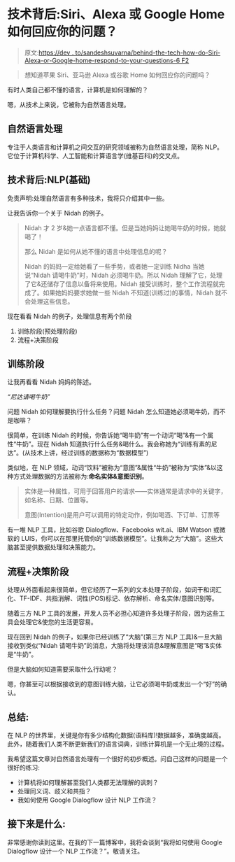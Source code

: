 # 技术背后:Siri、Alexa 或 Google Home 如何回应你的问题？

> 原文:[https://dev . to/sandeshsuvarna/behind-the-tech-how-do-Siri-Alexa-or-Google-home-respond-to-your-questions-6 F2](https://dev.to/sandeshsuvarna/behind-the-tech-how-does-siri-alexa-or-google-home-respond-to-your-questions-6f2)

> 想知道苹果 Siri、亚马逊 Alexa 或谷歌 Home 如何回应你的问题吗？

有时人类自己都不懂的语言，计算机是如何理解的？

嗯，从技术上来说，它被称为自然语言处理。

## [](#natural-language-processing-nlp)自然语言处理

专注于人类语言和计算机之间交互的研究领域被称为自然语言处理，简称 NLP。它位于计算机科学、人工智能和计算语言学(维基百科)的交叉点。

## [](#behind-the-tech-nlp-basics)技术背后:NLP(基础)

免责声明:处理自然语言有多种技术，我将只介绍其中一些。

让我告诉你一个关于 Nidah 的例子。

> Nidah 才 2 岁&她一点语言都不懂。但是当她妈妈让她喝牛奶的时候，她就喝了！
> 
> 那么 Nidah 是如何从她不懂的语言中处理信息的呢？
> 
> Nidah 的妈妈一定给她看了一些手势，或者她一定训练 Nidha 当她说“Nidah 请喝牛奶”时，Nidah 必须喝牛奶。所以 Nidah 理解了它，处理了它&还储存了信息以备将来使用。Nidah 接受训练时，整个工作流程就完成了。如果她妈妈要求她做一些 Nidah 不知道(训练过)的事情，Nidah 就不会处理这些信息。

现在看看 Nidah 的例子，处理信息有两个阶段

1.  训练阶段(预处理阶段)
2.  流程+决策阶段

## [](#training-stage)训练阶段

让我再看看 Nidah 妈妈的陈述。

*“尼达请喝牛奶”*

问题 Nidah 如何理解要执行什么任务？问题 Nidah 怎么知道她必须喝牛奶，而不是咖啡？

很简单，在训练 Nidah 的时候，你告诉她“喝牛奶”有一个动词“喝”&有一个属性“牛奶”。现在 Nidah 知道执行什么任务&喝什么。我会称她为“训练有素的尼达”。(从技术上讲，经过训练的数据称为“数据模型”)

类似地，在 NLP 领域，动词“饮料”被称为“意图”&属性“牛奶”被称为“实体”&以这种方式处理数据的方法被称为:**命名实体&意图识别**。

> 实体是一种属性，可用于回答用户的请求——实体通常是请求中的关键字，如名称、日期、位置等。
> 
> 意图(Intention)是用户可以调用的特定动作，例如喝酒、下订单、订票等

有一堆 NLP 工具，比如谷歌 Dialogflow、Facebooks wit.ai、IBM Watson 或微软的 LUIS，你可以在那里托管你的“训练数据模型”。让我称之为“大脑”。这些大脑甚至提供数据处理和决策能力。

## [](#process-decisionmaking-stage)流程+决策阶段

处理从外面看起来很简单，但它经历了一系列的文本处理子阶段，如词干和词汇化、TF-IDF、共指消解、词性(POS)标记、依存解析、命名实体/意图识别等。

随着三方 NLP 工具的发展，开发人员不必担心知道许多处理子阶段，因为这些工具会处理它&使您的生活更容易。

现在回到 Nidah 的例子，如果你已经训练了“大脑”(第三方 NLP 工具)&一旦大脑接收到类似“Nidah 请喝牛奶”的消息，大脑将处理该消息&理解意图是“喝”&实体是“牛奶”。

但是大脑如何知道需要采取什么行动呢？

嗯，你甚至可以根据接收到的意图训练大脑，让它必须喝牛奶或发出一个“好”的确认。

## [](#summary)总结:

在 NLP 的世界里，关键是你有多少结构化数据(语料库)!数据越多，准确度越高。此外，随着我们人类不断更新我们的语言词典，训练计算机是一个无止境的过程。

我希望这篇文章对自然语言处理有一个很好的初步概述。问自己这样的问题是一个很好的练习:

*   计算机将如何理解甚至我们人类都无法理解的讽刺？
*   处理同义词、歧义和共指？
*   我如何使用 Google Dialogflow 设计 NLP 工作流？

## [](#what-comes-next)接下来是什么:

非常感谢你读到这里。在我的下一篇博客中，我将会谈到“我将如何使用 Google Dialogflow 设计一个 NLP 工作流？”。敬请关注。